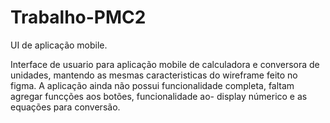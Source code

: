 # Trabalho-PMC2
UI de aplicação mobile.

Interface de usuario para aplicação mobile de calculadora e conversora de unidades, 
mantendo as mesmas caracteristicas do wireframe feito no figma. A aplicação ainda não
possui funcionalidade completa, faltam agregar funcções aos botões, funcionalidade ao-
display númerico e as equações para conversão.
